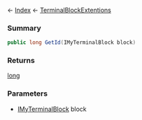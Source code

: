 ← [Index](Api-Index) ← [TerminalBlockExtentions](Sandbox.ModAPI.Ingame.TerminalBlockExtentions)

### Summary

```csharp
public long GetId(IMyTerminalBlock block)
```

### Returns

[long](https://docs.microsoft.com/en-us/dotnet/api/system.int64?view=netframework-4.6)

### Parameters

* [IMyTerminalBlock](Sandbox.ModAPI.Ingame.IMyTerminalBlock) block
